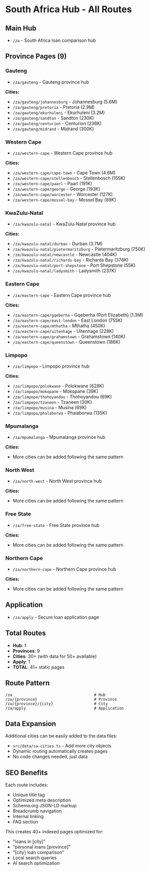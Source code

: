 # South Africa Hub - All Routes

## Main Hub
- `/za` - South Africa loan comparison hub

## Province Pages (9)

### Gauteng
- `/za/gauteng` - Gauteng province hub

**Cities:**
- `/za/gauteng/johannesburg` - Johannesburg (5.6M)
- `/za/gauteng/pretoria` - Pretoria (2.9M)
- `/za/gauteng/ekurhuleni` - Ekurhuleni (3.2M)
- `/za/gauteng/sandton` - Sandton (230K)
- `/za/gauteng/centurion` - Centurion (236K)
- `/za/gauteng/midrand` - Midrand (300K)

### Western Cape
- `/za/western-cape` - Western Cape province hub

**Cities:**
- `/za/western-cape/cape-town` - Cape Town (4.6M)
- `/za/western-cape/stellenbosch` - Stellenbosch (155K)
- `/za/western-cape/paarl` - Paarl (191K)
- `/za/western-cape/george` - George (193K)
- `/za/western-cape/worcester` - Worcester (127K)
- `/za/western-cape/mossel-bay` - Mossel Bay (89K)

### KwaZulu-Natal
- `/za/kwazulu-natal` - KwaZulu-Natal province hub

**Cities:**
- `/za/kwazulu-natal/durban` - Durban (3.7M)
- `/za/kwazulu-natal/pietermaritzburg` - Pietermaritzburg (750K)
- `/za/kwazulu-natal/newcastle` - Newcastle (404K)
- `/za/kwazulu-natal/richards-bay` - Richards Bay (378K)
- `/za/kwazulu-natal/port-shepstone` - Port Shepstone (55K)
- `/za/kwazulu-natal/ladysmith` - Ladysmith (237K)

### Eastern Cape
- `/za/eastern-cape` - Eastern Cape province hub

**Cities:**
- `/za/eastern-cape/gqeberha` - Gqeberha (Port Elizabeth) (1.3M)
- `/za/eastern-cape/east-london` - East London (755K)
- `/za/eastern-cape/mthatha` - Mthatha (450K)
- `/za/eastern-cape/uitenhage` - Uitenhage (228K)
- `/za/eastern-cape/grahamstown` - Grahamstown (140K)
- `/za/eastern-cape/queenstown` - Queenstown (186K)

### Limpopo
- `/za/limpopo` - Limpopo province hub

**Cities:**
- `/za/limpopo/polokwane` - Polokwane (628K)
- `/za/limpopo/mokopane` - Mokopane (39K)
- `/za/limpopo/thohoyandou` - Thohoyandou (69K)
- `/za/limpopo/tzaneen` - Tzaneen (30K)
- `/za/limpopo/musina` - Musina (69K)
- `/za/limpopo/phalaborwa` - Phalaborwa (135K)

### Mpumalanga
- `/za/mpumalanga` - Mpumalanga province hub

**Cities:**
- More cities can be added following the same pattern

### North West
- `/za/north-west` - North West province hub

**Cities:**
- More cities can be added following the same pattern

### Free State
- `/za/free-state` - Free State province hub

**Cities:**
- More cities can be added following the same pattern

### Northern Cape
- `/za/northern-cape` - Northern Cape province hub

**Cities:**
- More cities can be added following the same pattern

## Application
- `/za/apply` - Secure loan application page

## Total Routes
- **Hub**: 1
- **Provinces**: 9
- **Cities**: 30+ (with data for 50+ available)
- **Apply**: 1
- **TOTAL**: 41+ static pages

## Route Pattern

```
/za                                    # Hub
/za/{province}                         # Province
/za/{province}/{city}                  # City
/za/apply                              # Application
```

## Data Expansion

Additional cities can be easily added to the data files:
- `src/data/sa-cities.ts` - Add more city objects
- Dynamic routing automatically creates pages
- No code changes needed, just data

## SEO Benefits

Each route includes:
- Unique title tag
- Optimized meta description
- Schema.org JSON-LD markup
- Breadcrumb navigation
- Internal linking
- FAQ section

This creates 40+ indexed pages optimized for:
- "loans in [city]"
- "personal loans [province]"
- "[city] loan comparison"
- Local search queries
- AI search optimization
